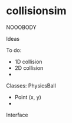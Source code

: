 collisionsim
============
NOOOBODY

Ideas

To do:
- 1D collision
- 2D collision
- 

Classes:
PhysicsBall
- Point (x, y)
- 

Interface
